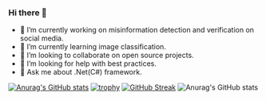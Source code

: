 ### Hi there 👋

- 🔭 I’m currently working on misinformation detection and verification on social media.
- 🌱 I’m currently learning image classification.
- 👯 I’m looking to collaborate on open source projects.
- 🤔 I’m looking for help with best practices.
- 💬 Ask me about .Net(C#) framework.

[![Anurag's GitHub stats](https://github-readme-stats.vercel.app/api?username=cemuluoglakci)](https://github.com/anuraghazra/github-readme-stats)
[![trophy](https://github-profile-trophy.vercel.app/?username=cemuluoglakci&theme=onedark)](https://github.com/ryo-ma/github-profile-trophy)
[![GitHub Streak](https://github-readme-streak-stats.herokuapp.com/?user=cemuluoglakci)](https://git.io/streak-stats)
![Anurag's GitHub stats](https://github-readme-stats.vercel.app/api?username=cemuluoglakci&show_icons=true)
